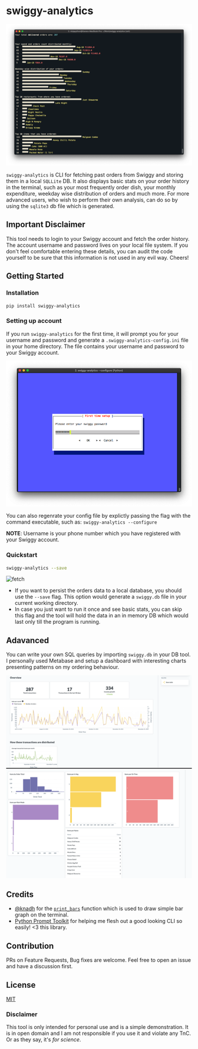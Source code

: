 # swiggy-analytics

![Overview image](images/overview.png)

`swiggy-analytics` is CLI for fetching past orders from Swiggy and storing them in a local `SQLLite` DB. It also displays basic stats on your order history in the terminal, such as your most frequently order dish, your monthly expenditure, weekday wise distribution of orders and much more. For more advanced users, who wish to perform their own analysis, can do so by using the `sqlite3` db file which is generated.

## Important Disclaimer

This tool needs to login to your Swiggy account and fetch the order history. The account username and password lives on your local file system. If you don't feel comfortable entering these details, you can audit the code yourself to be sure that this information is not used in any evil way. Cheers!

## Getting Started

### Installation

`pip install swiggy-analytics`

### Setting up account

If you run `swiggy-analytics` for the first time, it will prompt you for your username and password and generate a `.swiggy-analytics-config.ini` file in your home directory. The file contains your username and password to your Swiggy account.

![](images/configure-pwd.png)

You can also regenrate your config file by explictly passing the flag with the command executable, such as: `swiggy-analytics --configure`

**NOTE**: Username is your phone number which you have registered with your Swiggy account.

### Quickstart

```sh
swiggy-analytics --save
```

![fetch](images/swiggy-analytics-fetch.gif)

-   If you want to persist the orders data to a local database, you should use the `--save` flag. This option would generate a `swiggy.db` file in your current working directory.
-   In case you just want to run it once and see basic stats, you can skip
    this flag and the tool will hold the data in an in memory DB which would last only till the program is running.

## Adavanced

You can write your own SQL queries by importing `swiggy.db` in your DB tool. I personally used Metabase and setup a dashboard with interesting charts presenting patterns on my ordering behaviour.

![metabase-1](images/metabase-1.png)
![metabase-2](images/metabase-2.png)

## Credits

-   [@knadh](https://github.com/knadh) for the [`print_bars`](https://github.com/knadh/git-bars/blob/master/gitbars/gitbars.py#L24) function which is used to draw simple bar graph on the terminal.
-   [Python Prompt Toolkit](https://python-prompt-toolkit.readthedocs.io/en/master/) for helping me flesh out a good looking CLI so easily! <3 this library.

## Contribution

PRs on Feature Requests, Bug fixes are welcome. Feel free to open an issue and have a discussion first.

## License

[MIT](license)

### Disclaimer

This tool is only intended for personal use and is a simple demonstration. It is in open domain and I am not responsible if you use it and violate any TnC. Or as they say,
it's _for science_.
